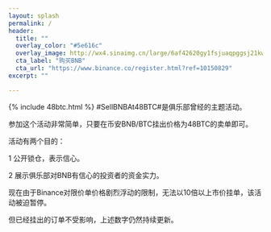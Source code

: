 ```yaml
---
layout: splash
permalink: /
header:
  title: ""
  overlay_color: "#5e616c"
  overlay_image: http://wx4.sinaimg.cn/large/6af42620gy1fsjuaqpggsj21kw0aggw1.jpg
  cta_label: "购买BNB"
  cta_url: "https://www.binance.co/register.html?ref=10150829"
excerpt: ""

---
```

{% include 48btc.html %}
 \#SellBNBAt48BTC\#是俱乐部曾经的主题活动。
 
 参加这个活动非常简单，只要在币安BNB/BTC挂出价格为48BTC的卖单即可。
 
 活动有两个目的： 
 
 1 公开锁仓，表示信心。 
 
 2 展示俱乐部对BNB有信心的投资者的资金实力。
 
 现在由于Binance对限价单价格剧烈浮动的限制，无法以10倍以上市价挂单，该活动被迫暂停。
 
 但已经挂出的订单不受影响，上述数字仍然持续更新。
